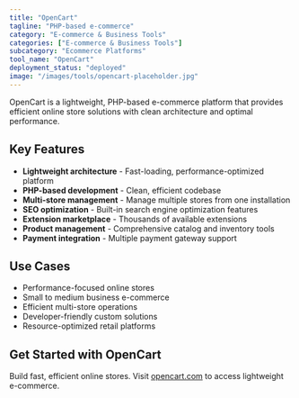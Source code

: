```yaml
---
title: "OpenCart"
tagline: "PHP-based e-commerce"
category: "E-commerce & Business Tools"
categories: ["E-commerce & Business Tools"]
subcategory: "Ecommerce Platforms"
tool_name: "OpenCart"
deployment_status: "deployed"
image: "/images/tools/opencart-placeholder.jpg"
---
```

OpenCart is a lightweight, PHP-based e-commerce platform that provides efficient online store solutions with clean architecture and optimal performance.

## Key Features

- **Lightweight architecture** - Fast-loading, performance-optimized platform
- **PHP-based development** - Clean, efficient codebase
- **Multi-store management** - Manage multiple stores from one installation
- **SEO optimization** - Built-in search engine optimization features
- **Extension marketplace** - Thousands of available extensions
- **Product management** - Comprehensive catalog and inventory tools
- **Payment integration** - Multiple payment gateway support

## Use Cases

- Performance-focused online stores
- Small to medium business e-commerce
- Efficient multi-store operations
- Developer-friendly custom solutions
- Resource-optimized retail platforms

## Get Started with OpenCart

Build fast, efficient online stores. Visit [opencart.com](https://www.opencart.com) to access lightweight e-commerce.